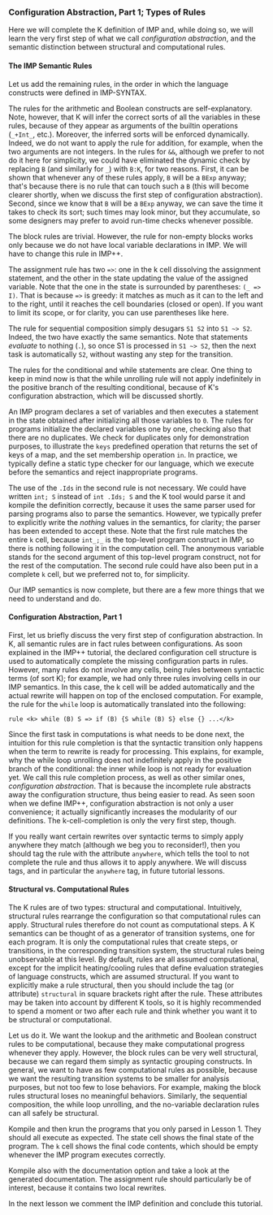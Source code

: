 <!-- Copyright (C) 2010-2014 K Team. All Rights Reserved. -->

### Configuration Abstraction, Part 1; Types of Rules

Here we will complete the K definition of IMP and, while doing so, we will
learn the very first step of what we call *configuration abstraction*, and
the semantic distinction between structural and computational rules.

#### The IMP Semantic Rules

Let us add the remaining rules, in the order in which the language constructs
were defined in IMP-SYNTAX.

The rules for the arithmetic and Boolean constructs are self-explanatory.
Note, however, that K will infer the correct sorts of all the variables in
these rules, because of they appear as arguments of the builtin operations
(`_+Int_`, etc.).  Moreover, the inferred sorts will be enforced dynamically.
Indeed, we do not want to apply the rule for addition, for example, when the
two arguments are not integers.  In the rules for `&&`, although we prefer to
not do it here for simplicity, we could have eliminated the dynamic check by
replacing `B` (and similarly for `_`) with `B:K`, for two reasons.  First, it
can be shown that whenever any of these rules apply, `B` will be a `BExp`
anyway; that's because there is no rule that can touch such a `B` (this
will become clearer shortly, when we discuss the first step of configuration
abstraction).  Second, since we know that `B` will be a `BExp` anyway, we can
save the time it takes to check its sort; such times may look minor, but they
accumulate, so some designers may prefer to avoid run-time checks whenever
possible.

The block rules are trivial.  However, the rule for non-empty blocks works
only because we do not have local variable declarations in IMP.  We will have
to change this rule in IMP++.

The assignment rule has two `=>`: one in the k cell dissolving the assignment
statement, and the other in the state updating the value of the assigned
variable.  Note that the one in the state is surrounded by parentheses:
`(_ => I)`.  That is because `=>` is greedy: it matches as much as it can to
the left and to the right, until it reaches the cell boundaries (closed or
open).  If you want to limit its scope, or for clarity, you can use
parentheses like here.

The rule for sequential composition simply desugars `S1 S2` into `S1 ~> S2`.
Indeed, the two have exactly the same semantics.  Note that statements
*evaluate* to nothing (`.`), so once S1 is processed in `S1 ~> S2`, then the
next task is automatically `S2`, without wasting any step for the transition.

The rules for the conditional and while statements are clear.  One thing to
keep in mind now is that the while unrolling rule will not apply
indefinitely in the positive branch of the resulting conditional, because
of K's configuration abstraction, which will be discussed shortly.

An IMP program declares a set of variables and then executes a
statement in the state obtained after initializing all those variables
to `0`.  The rules for programs initialize the declared variables one by one,
checking also that there are no duplicates.  We check for duplicates only for
demonstration purposes, to illustrate the `keys` predefined operation that
returns the set of keys of a map, and the set membership operation `in`.
In practice, we typically define a static type checker for our language,
which we execute before the semantics and reject inappropriate programs.

The use of the `.Ids` in the second rule is not necessary.  We could have
written `int; S` instead of `int .Ids; S` and the K tool would parse it and
kompile the definition correctly, because it uses the same parser used for
parsing programs also to parse the semantics.  However, we typically prefer to
explicitly write the *nothing* values in the semantics, for clarity;
the parser has been extended to accept these.  Note that the first rule
matches the entire `k` cell, because `int_;_` is the top-level program
construct in IMP, so there is nothing following it in the computation cell.
The anonymous variable stands for the second argument of this top-level program
construct, not for the rest of the computation.  The second rule could have
also been put in a complete `k` cell, but we preferred not to, for simplicity.

Our IMP semantics is now complete, but there are a few more things that we
need to understand and do.

#### Configuration Abstraction, Part 1

First, let us briefly discuss the very first step of configuration abstraction.
In K, all semantic rules are in fact rules between configurations.  As soon
explained in the IMP++ tutorial, the declared configuration cell structure is
used to automatically complete the missing configuration parts in rules.
However, many rules do not involve any cells, being rules between syntactic
terms (of sort K); for example, we had only three rules involving cells in our
IMP semantics.  In this case, the k cell will be added automatically and the
actual rewrite will happen on top of the enclosed computation.  For example,
the rule for the `while` loop is automatically translated into the following:

    rule <k> while (B) S => if (B) {S while (B) S} else {} ...</k>

Since the first task in computations is what needs to be done next, the
intuition for this rule completion is that the syntactic transition
only happens when the term to rewrite is ready for processing.  This explains,
for example, why the while loop unrolling does not indefinitely apply in the
positive branch of the conditional: the inner while loop is not ready for
evaluation yet.  We call this rule completion process, as well as other
similar ones, *configuration abstraction*.  That is because the incomplete
rule abstracts away the configuration structure, thus being easier to read.
As seen soon when we define IMP++, configuration abstraction is not only a
user convenience; it actually significantly increases the modularity of our
definitions.  The k-cell-completion is only the very first step, though.

If you really want certain rewrites over syntactic terms to simply apply
anywhere they match (although we beg you to reconsider!), then you should
tag the rule with the attribute `anywhere`, which tells the tool to
not complete the rule and thus allows it to apply anywhere.  We will discuss
tags, and in particular the `anywhere` tag, in future tutorial lessons.

#### Structural vs. Computational Rules

The K rules are of two types: structural and computational.  Intuitively,
structural rules rearrange the configuration so that computational rules can
apply.  Structural rules therefore do not count as computational steps.  A K
semantics can be thought of as a generator of transition systems, one for each
program.  It is only the computational rules that create steps, or transitions,
in the corresponding transition system, the structural rules being unobservable
at this level.  By default, rules are all assumed computational, except for
the implicit heating/cooling rules that define evaluation strategies of
language constructs, which are assumed structural.  If you want to explicitly
make a rule structural, then you should include the tag (or attribute)
`structural` in square brackets right after the rule.  These attributes may be
taken into account by different K tools, so it is highly recommended to spend
a moment or two after each rule and think whether you want it to be structural
or computational.

Let us do it.  We want the lookup and the arithmetic and Boolean construct
rules to be computational, because they make computational progress whenever
they apply.  However, the block rules can be very well structural, because
we can regard them simply as syntactic grouping constructs.  In general,
we want to have as few computational rules as possible, because we want
the resulting transition systems to be smaller for analysis purposes, but not
too few to lose behaviors.  For example, making the block rules structural
loses no meaningful behaviors.  Similarly, the sequential composition,
the while loop unrolling, and the no-variable declaration rules can all
safely be structural.

Kompile and then krun the programs that you only parsed in Lesson 1.  They
should all execute as expected.  The state cell shows the final state
of the program.  The `k` cell shows the final code contents, which should be
empty whenever the IMP program executes correctly.

Kompile also with the documentation option and take a look at the generated
documentation.  The assignment rule should particularly be of interest,
because it contains two local rewrites.

In the next lesson we comment the IMP definition and conclude this tutorial.
